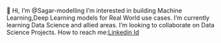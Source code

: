 👋 Hi, I’m @Sagar-modelling
I’m interested in building Machine Learning,Deep Learning models for Real World use cases.
I’m currently learning Data Science and allied areas.
I’m looking to collaborate on Data Science Projects.
How to reach me:[Linkedin Id](https://www.linkedin.com/in/sagar-kandpal-4942491a9/?originalSubdomain=in)

<!---
Sagar-modelling/Sagar-modelling is a ✨ special ✨ repository because its `README.md` (this file) appears on your GitHub profile.
You can click the Preview link to take a look at your changes.
--->
